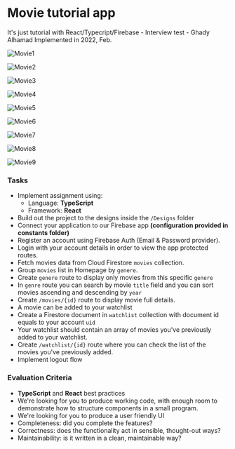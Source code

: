 <h1>Movie tutorial app </h1> 
 
It's just tutorial with React/Typecript/Firebase - Interview test - Ghady Alhamad
Implemented in 2022, Feb.

![Movie1](https://raw.githubusercontent.com/GhadyAlhamad/MovieApp/main/samples/home4.PNG)

![Movie2](https://raw.githubusercontent.com/GhadyAlhamad/MovieApp/main/samples/genreMovies.PNG?raw=true)

![Movie3](https://raw.githubusercontent.com/GhadyAlhamad/MovieApp/main/samples/movies1.PNG?raw=true)

![Movie4](https://raw.githubusercontent.com/GhadyAlhamad/MovieApp/main/samples/movies5.PNG?raw=true)

![Movie5](https://raw.githubusercontent.com/GhadyAlhamad/MovieApp/main/samples/movies6.PNG?raw=true)

![Movie6](https://raw.githubusercontent.com/GhadyAlhamad/MovieApp/main/samples/movies3.PNG?raw=true)

![Movie7](https://raw.githubusercontent.com/GhadyAlhamad/MovieApp/main/samples/movies4.PNG?raw=true)

![Movie8](https://raw.githubusercontent.com/GhadyAlhamad/MovieApp/main/samples/watchlist.PNG?raw=true)

![Movie9](https://raw.githubusercontent.com/GhadyAlhamad/MovieApp/main/samples/login.PNG?raw=true)

### Tasks

- Implement assignment using:
  - Language: **TypeScript**
  - Framework: **React**
- Build out the project to the designs inside the `/Designs` folder
- Connect your application to our Firebase app **(configuration provided in constants folder)**
- Register an account using Firebase Auth (Email & Password provider).
- Login with your account details in order to view the app protected routes.
- Fetch movies data from Cloud Firestore `movies` collection.
- Group `movies` list in Homepage by `genere`.
- Create `genere` route to display only movies from this specific `genere`
- In `genre` route you can search by movie `title` field and you can sort movies ascending and descending by `year`
- Create `/movies/{id}` route to display movie full details.
- A movie can be added to your watchlist
- Create a Firestore document in `watchlist` collection with document id equals to your account `uid`
- Your watchlist should contain an array of movies you've previously added to your watchlist.
- Create `/watchlist/{id}` route where you can check the list of the movies you've previously added.
- Implement logout flow

### Evaluation Criteria

- **TypeScript** and **React** best practices
- We're looking for you to produce working code, with enough room to demonstrate how to structure components in a small program.
- We're looking for you to produce a user friendly UI
- Completeness: did you complete the features?
- Correctness: does the functionality act in sensible, thought-out ways?
- Maintainability: is it written in a clean, maintainable way?

#
